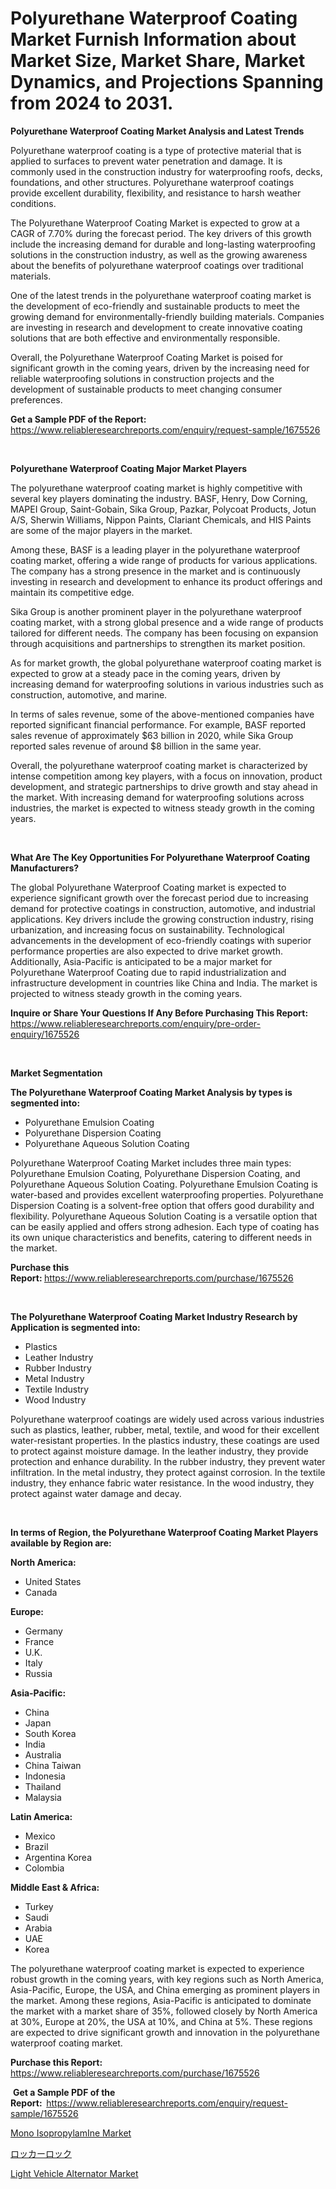 <p><h1>Polyurethane Waterproof Coating Market Furnish Information about Market Size, Market Share, Market Dynamics, and Projections Spanning from 2024 to 2031.</h1></p><p><strong>Polyurethane Waterproof Coating Market Analysis and Latest Trends</strong></p>
<p><p>Polyurethane waterproof coating is a type of protective material that is applied to surfaces to prevent water penetration and damage. It is commonly used in the construction industry for waterproofing roofs, decks, foundations, and other structures. Polyurethane waterproof coatings provide excellent durability, flexibility, and resistance to harsh weather conditions.</p><p>The Polyurethane Waterproof Coating Market is expected to grow at a CAGR of 7.70% during the forecast period. The key drivers of this growth include the increasing demand for durable and long-lasting waterproofing solutions in the construction industry, as well as the growing awareness about the benefits of polyurethane waterproof coatings over traditional materials.</p><p>One of the latest trends in the polyurethane waterproof coating market is the development of eco-friendly and sustainable products to meet the growing demand for environmentally-friendly building materials. Companies are investing in research and development to create innovative coating solutions that are both effective and environmentally responsible.</p><p>Overall, the Polyurethane Waterproof Coating Market is poised for significant growth in the coming years, driven by the increasing need for reliable waterproofing solutions in construction projects and the development of sustainable products to meet changing consumer preferences.</p></p>
<p><strong>Get a Sample PDF of the Report:&nbsp;</strong> <a href="https://www.reliableresearchreports.com/enquiry/request-sample/1675526">https://www.reliableresearchreports.com/enquiry/request-sample/1675526</a></p>
<p>&nbsp;</p>
<p><strong>Polyurethane Waterproof Coating Major Market Players</strong></p>
<p><p>The polyurethane waterproof coating market is highly competitive with several key players dominating the industry. BASF, Henry, Dow Corning, MAPEI Group, Saint-Gobain, Sika Group, Pazkar, Polycoat Products, Jotun A/S, Sherwin Williams, Nippon Paints, Clariant Chemicals, and HIS Paints are some of the major players in the market.</p><p>Among these, BASF is a leading player in the polyurethane waterproof coating market, offering a wide range of products for various applications. The company has a strong presence in the market and is continuously investing in research and development to enhance its product offerings and maintain its competitive edge.</p><p>Sika Group is another prominent player in the polyurethane waterproof coating market, with a strong global presence and a wide range of products tailored for different needs. The company has been focusing on expansion through acquisitions and partnerships to strengthen its market position.</p><p>As for market growth, the global polyurethane waterproof coating market is expected to grow at a steady pace in the coming years, driven by increasing demand for waterproofing solutions in various industries such as construction, automotive, and marine.</p><p>In terms of sales revenue, some of the above-mentioned companies have reported significant financial performance. For example, BASF reported sales revenue of approximately $63 billion in 2020, while Sika Group reported sales revenue of around $8 billion in the same year.</p><p>Overall, the polyurethane waterproof coating market is characterized by intense competition among key players, with a focus on innovation, product development, and strategic partnerships to drive growth and stay ahead in the market. With increasing demand for waterproofing solutions across industries, the market is expected to witness steady growth in the coming years.</p></p>
<p>&nbsp;</p>
<p><strong>What Are The Key Opportunities For Polyurethane Waterproof Coating Manufacturers?</strong></p>
<p><p>The global Polyurethane Waterproof Coating market is expected to experience significant growth over the forecast period due to increasing demand for protective coatings in construction, automotive, and industrial applications. Key drivers include the growing construction industry, rising urbanization, and increasing focus on sustainability. Technological advancements in the development of eco-friendly coatings with superior performance properties are also expected to drive market growth. Additionally, Asia-Pacific is anticipated to be a major market for Polyurethane Waterproof Coating due to rapid industrialization and infrastructure development in countries like China and India. The market is projected to witness steady growth in the coming years.</p></p>
<p><strong>Inquire or Share Your Questions If Any Before Purchasing This Report:</strong> <a href="https://www.reliableresearchreports.com/enquiry/pre-order-enquiry/1675526">https://www.reliableresearchreports.com/enquiry/pre-order-enquiry/1675526</a></p>
<p>&nbsp;</p>
<p><strong>Market Segmentation</strong></p>
<p><strong>The Polyurethane Waterproof Coating Market Analysis by types is segmented into:</strong></p>
<p><ul><li>Polyurethane Emulsion Coating</li><li>Polyurethane Dispersion Coating</li><li>Polyurethane Aqueous Solution Coating</li></ul></p>
<p><p>Polyurethane Waterproof Coating Market includes three main types: Polyurethane Emulsion Coating, Polyurethane Dispersion Coating, and Polyurethane Aqueous Solution Coating. Polyurethane Emulsion Coating is water-based and provides excellent waterproofing properties. Polyurethane Dispersion Coating is a solvent-free option that offers good durability and flexibility. Polyurethane Aqueous Solution Coating is a versatile option that can be easily applied and offers strong adhesion. Each type of coating has its own unique characteristics and benefits, catering to different needs in the market.</p></p>
<p><strong>Purchase this Report:&nbsp;</strong><a href="https://www.reliableresearchreports.com/purchase/1675526">https://www.reliableresearchreports.com/purchase/1675526</a></p>
<p>&nbsp;</p>
<p><strong>The Polyurethane Waterproof Coating Market Industry Research by Application is segmented into:</strong></p>
<p><ul><li>Plastics</li><li>Leather Industry</li><li>Rubber Industry</li><li>Metal Industry</li><li>Textile Industry</li><li>Wood Industry</li></ul></p>
<p><p>Polyurethane waterproof coatings are widely used across various industries such as plastics, leather, rubber, metal, textile, and wood for their excellent water-resistant properties. In the plastics industry, these coatings are used to protect against moisture damage. In the leather industry, they provide protection and enhance durability. In the rubber industry, they prevent water infiltration. In the metal industry, they protect against corrosion. In the textile industry, they enhance fabric water resistance. In the wood industry, they protect against water damage and decay.</p></p>
<p>&nbsp;</p>
<p><strong>In terms of Region, the Polyurethane Waterproof Coating Market Players available by Region are:</strong></p>
<p>
    <p> <strong> North America: </strong>
        <ul>
            <li>United States</li>
            <li>Canada</li>
        </ul>
        </p> 
    <p> <strong> Europe: </strong>
        <ul>
            <li>Germany</li>
            <li>France</li>
            <li>U.K.</li>
            <li>Italy</li>
            <li>Russia</li>
        </ul>
        </p> 
    <p> <strong> Asia-Pacific: </strong>
        <ul>
            <li>China</li>
            <li>Japan</li>
            <li>South Korea</li>
            <li>India</li>
            <li>Australia</li>
            <li>China Taiwan</li>
            <li>Indonesia</li>
            <li>Thailand</li>
            <li>Malaysia</li>
        </ul>
        </p> 
    <p> <strong> Latin America: </strong>
        <ul>
            <li>Mexico</li>
            <li>Brazil</li>
            <li>Argentina Korea</li>
            <li>Colombia</li>
        </ul>
        </p> 
    <p> <strong> Middle East & Africa: </strong>
        <ul>
            <li>Turkey</li>
            <li>Saudi</li>
            <li>Arabia</li>
            <li>UAE</li>
            <li>Korea</li>
        </ul>
    </p>
    </p>
<p><p>The polyurethane waterproof coating market is expected to experience robust growth in the coming years, with key regions such as North America, Asia-Pacific, Europe, the USA, and China emerging as prominent players in the market. Among these regions, Asia-Pacific is anticipated to dominate the market with a market share of 35%, followed closely by North America at 30%, Europe at 20%, the USA at 10%, and China at 5%. These regions are expected to drive significant growth and innovation in the polyurethane waterproof coating market.</p></p>
<p><strong>Purchase this Report: </strong><a href="https://www.reliableresearchreports.com/purchase/1675526">https://www.reliableresearchreports.com/purchase/1675526</a></p>
<p>&nbsp;<strong>Get a Sample PDF of the Report:&nbsp;&nbsp;</strong><a href="https://www.reliableresearchreports.com/enquiry/request-sample/1675526">https://www.reliableresearchreports.com/enquiry/request-sample/1675526</a></p>
<p><strong></strong></p>
<p><p><a href="https://github.com/JameTravis/Market-Research-Report-List-4/blob/main/mono-isopropylamine-market.md">Mono IsopropylamIne Market</a></p><p><a href="https://github.com/mohamedbakry57/Market-Research-Report-List-2/blob/main/6694663189709.md">ロッカーロック</a></p><p><a href="https://view.publitas.com/reportprime-1/light-vehicle-alternator-market-share-market-new-trends-analysis-report-by-type-by-application-by-end-use-by-region-and-segment-forecasts-2023-2030/">Light Vehicle Alternator Market</a></p></p>